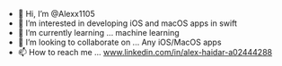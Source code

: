 - 👋 Hi, I’m @Alexx1105
- 👀 I’m interested in developing iOS and macOS apps in swift
- 🌱 I’m currently learning ... machine learning
- 💞️ I’m looking to collaborate on ... Any iOS/MacOS apps 
- 📫 How to reach me ...  www.linkedin.com/in/alex-haidar-a02444288

<!---
Alexx1105/Alexx1105 is a ✨ special ✨ repository because its `README.md` (this file) appears on your GitHub profile.
You can click the Preview link to take a look at your changes.
--->
